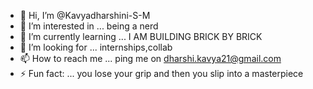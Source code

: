 - 👋 Hi, I’m @Kavyadharshini-S-M
- 👀 I’m interested in ... being a nerd
- 🌱 I’m currently learning ... I AM BUILDING BRICK BY BRICK
- 💞️ I’m looking for ... internships,collab
- 📫 How to reach me ... ping me  on dharshi.kavya21@gmail.com
- ⚡ Fun fact: ... you lose your grip and then you slip into a masterpiece

<!---
Kavyadharshini-S-M/Kavyadharshini-S-M is a ✨ special ✨ repository because its `README.md` (this file) appears on your GitHub profile.
You can click the Preview link to take a look at your changes.
--->
